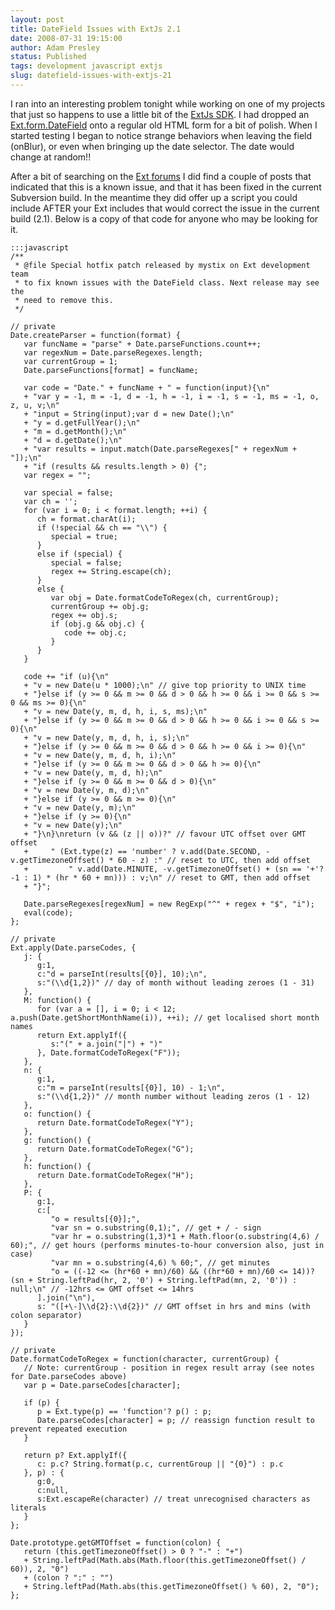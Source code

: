 ```yaml
---
layout: post
title: DateField Issues with ExtJs 2.1
date: 2008-07-31 19:15:00
author: Adam Presley
status: Published
tags: development javascript extjs
slug: datefield-issues-with-extjs-21
---
```


I ran into an interesting problem tonight while working on one of my
projects that just so happens to use a little bit of the [ExtJs SDK](http://www.extjs.com).
I had dropped an [Ext.form.DateField](http://extjs.com/deploy/dev/docs/?class=Ext.form.DateField) onto a regular old HTML form for
a bit of polish. When I started testing I began to notice strange
behaviors when leaving the field (onBlur), or even when bringing up the
date selector. The date would change at random!!  
  
After a bit of searching on the [Ext forums](http://extjs.com/forum/) I did find a couple of
posts that indicated that this is a known issue, and that it has been
fixed in the current Subversion build. In the meantime they did offer up
a script you could include AFTER your Ext includes that would correct
the issue in the current build (2.1). Below is a copy of that code for
anyone who may be looking for it.  

	:::javascript
	/**
	 * @file Special hotfix patch released by mystix on Ext development team
	 * to fix known issues with the DateField class. Next release may see the
	 * need to remove this.
	 */

	// private
	Date.createParser = function(format) {
	   var funcName = "parse" + Date.parseFunctions.count++;
	   var regexNum = Date.parseRegexes.length;
	   var currentGroup = 1;
	   Date.parseFunctions[format] = funcName;

	   var code = "Date." + funcName + " = function(input){\n"
	   + "var y = -1, m = -1, d = -1, h = -1, i = -1, s = -1, ms = -1, o, z, u, v;\n"
	   + "input = String(input);var d = new Date();\n"
	   + "y = d.getFullYear();\n"
	   + "m = d.getMonth();\n"
	   + "d = d.getDate();\n"
	   + "var results = input.match(Date.parseRegexes[" + regexNum + "]);\n"
	   + "if (results && results.length > 0) {";
	   var regex = "";

	   var special = false;
	   var ch = '';
	   for (var i = 0; i < format.length; ++i) {
	      ch = format.charAt(i);
	      if (!special && ch == "\\") {
	         special = true;
	      }
	      else if (special) {
	         special = false;
	         regex += String.escape(ch);
	      }
	      else {
	         var obj = Date.formatCodeToRegex(ch, currentGroup);
	         currentGroup += obj.g;
	         regex += obj.s;
	         if (obj.g && obj.c) {
	            code += obj.c;
	         }
	      }
	   }

	   code += "if (u){\n"
	   + "v = new Date(u * 1000);\n" // give top priority to UNIX time
	   + "}else if (y >= 0 && m >= 0 && d > 0 && h >= 0 && i >= 0 && s >= 0 && ms >= 0){\n"
	   + "v = new Date(y, m, d, h, i, s, ms);\n"
	   + "}else if (y >= 0 && m >= 0 && d > 0 && h >= 0 && i >= 0 && s >= 0){\n"
	   + "v = new Date(y, m, d, h, i, s);\n"
	   + "}else if (y >= 0 && m >= 0 && d > 0 && h >= 0 && i >= 0){\n"
	   + "v = new Date(y, m, d, h, i);\n"
	   + "}else if (y >= 0 && m >= 0 && d > 0 && h >= 0){\n"
	   + "v = new Date(y, m, d, h);\n"
	   + "}else if (y >= 0 && m >= 0 && d > 0){\n"
	   + "v = new Date(y, m, d);\n"
	   + "}else if (y >= 0 && m >= 0){\n"
	   + "v = new Date(y, m);\n"
	   + "}else if (y >= 0){\n"
	   + "v = new Date(y);\n"
	   + "}\n}\nreturn (v && (z || o))?" // favour UTC offset over GMT offset
	   +     " (Ext.type(z) == 'number' ? v.add(Date.SECOND, -v.getTimezoneOffset() * 60 - z) :" // reset to UTC, then add offset
	   +         " v.add(Date.MINUTE, -v.getTimezoneOffset() + (sn == '+'? -1 : 1) * (hr * 60 + mn))) : v;\n" // reset to GMT, then add offset
	   + "}";

	   Date.parseRegexes[regexNum] = new RegExp("^" + regex + "$", "i");
	   eval(code);
	};

	// private
	Ext.apply(Date.parseCodes, {
	   j: {
	      g:1,
	      c:"d = parseInt(results[{0}], 10);\n",
	      s:"(\\d{1,2})" // day of month without leading zeroes (1 - 31)
	   },
	   M: function() {
	      for (var a = [], i = 0; i < 12; a.push(Date.getShortMonthName(i)), ++i); // get localised short month names
	      return Ext.applyIf({
	         s:"(" + a.join("|") + ")"
	      }, Date.formatCodeToRegex("F"));
	   },
	   n: {
	      g:1,
	      c:"m = parseInt(results[{0}], 10) - 1;\n",
	      s:"(\\d{1,2})" // month number without leading zeros (1 - 12)
	   },
	   o: function() {
	      return Date.formatCodeToRegex("Y");
	   },
	   g: function() {
	      return Date.formatCodeToRegex("G");
	   },
	   h: function() {
	      return Date.formatCodeToRegex("H");
	   },
	   P: {
	      g:1,
	      c:[
	         "o = results[{0}];",
	         "var sn = o.substring(0,1);", // get + / - sign
	         "var hr = o.substring(1,3)*1 + Math.floor(o.substring(4,6) / 60);", // get hours (performs minutes-to-hour conversion also, just in case)
	         "var mn = o.substring(4,6) % 60;", // get minutes
	         "o = ((-12 <= (hr*60 + mn)/60) && ((hr*60 + mn)/60 <= 14))? (sn + String.leftPad(hr, 2, '0') + String.leftPad(mn, 2, '0')) : null;\n" // -12hrs <= GMT offset <= 14hrs
	      ].join("\n"),
	      s: "([+\-]\\d{2}:\\d{2})" // GMT offset in hrs and mins (with colon separator)
	   }
	});

	// private
	Date.formatCodeToRegex = function(character, currentGroup) {
	   // Note: currentGroup - position in regex result array (see notes for Date.parseCodes above)
	   var p = Date.parseCodes[character];

	   if (p) {
	      p = Ext.type(p) == 'function'? p() : p;
	      Date.parseCodes[character] = p; // reassign function result to prevent repeated execution
	   }

	   return p? Ext.applyIf({
	      c: p.c? String.format(p.c, currentGroup || "{0}") : p.c
	   }, p) : {
	      g:0,
	      c:null,
	      s:Ext.escapeRe(character) // treat unrecognised characters as literals
	   }
	};

	Date.prototype.getGMTOffset = function(colon) {
	   return (this.getTimezoneOffset() > 0 ? "-" : "+")
	   + String.leftPad(Math.abs(Math.floor(this.getTimezoneOffset() / 60)), 2, "0")
	   + (colon ? ":" : "")
	   + String.leftPad(Math.abs(this.getTimezoneOffset() % 60), 2, "0");
	};
